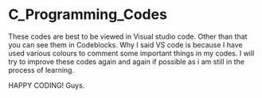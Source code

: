 # C_Programming_Codes

These codes are best to be viewed in Visual studio code. Other than that you can see them in Codeblocks.
Why I said VS code is because I have used various colours to comment some important things in my codes. I will try to improve these codes again and again if possible as i am still in the process of learning.

HAPPY CODING! Guys.
